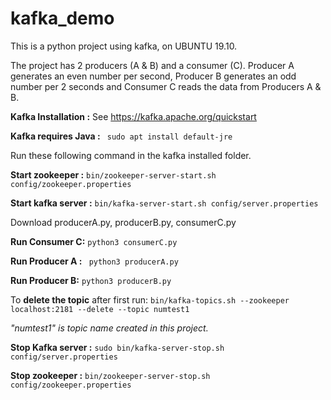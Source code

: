 # kafka_demo

This is a python project using kafka, on UBUNTU 19.10.

The project has 2 producers (A & B) and a consumer (C). Producer A generates an even number per second, Producer B generates an odd number per 2 seconds and Consumer C reads the data from Producers A & B.

**Kafka Installation :** See <https://kafka.apache.org/quickstart>

**Kafka requires Java :** ``` sudo apt install default-jre```

Run these following command in the kafka installed folder.
 
 **Start zookeeper :** ```bin/zookeeper-server-start.sh config/zookeeper.properties```
 
 **Start kafka server :** ```bin/kafka-server-start.sh config/server.properties```
 
 Download producerA.py, producerB.py, consumerC.py
 
 **Run Consumer C:** ```python3 consumerC.py```
 
 **Run Producer A :** ``` python3 producerA.py```
 
 **Run Producer B:** ```python3 producerB.py```
 
 
 
 To **delete the topic** after first run: ```bin/kafka-topics.sh --zookeeper localhost:2181 --delete --topic numtest1```
 
  *"numtest1" is topic name created in this project.*
  
  **Stop Kafka server :** ```sudo bin/kafka-server-stop.sh config/server.properties```
  
  **Stop zookeeper :** ```bin/zookeeper-server-stop.sh config/zookeeper.properties```
 
